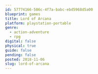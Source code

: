 ```yaml
---
id: 57774166-586c-4f7a-babc-ebd5968d5a00
blueprint: games
title: Lord of Arcana
platform: playstation-portable
genre:
  - action-adventure
  - rpg
digital: false
physical: true
guide: false
pending: false
posted: 2018-11-06
slug: lord-of-arcana
---
```

